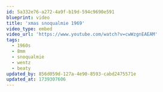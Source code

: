 ```yaml
---
id: 5a332e76-a272-4a9f-b19d-594c9690e591
blueprint: video
title: 'xmas snoqualmie 1969'
video_type: embed
video_url: 'https://www.youtube.com/watch?v=cwWzgnEAEAM'
tags:
  - 1960s
  - 8mm
  - snoqualmie
  - wentz
  - beaty
updated_by: 856d059d-127a-4e90-8593-cabd2475571e
updated_at: 1739307606
---
```

